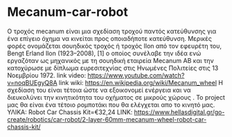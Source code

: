 # Mecanum-car-robot
Ο τροχός mecanum είναι μια σχεδίαση τροχού παντός κατεύθυνσης για ένα επίγειο όχημα να κινείται προς οποιαδήποτε κατεύθυνση. 
Μερικές φορές ονομάζεται σουηδικός τροχός ή τροχός Ilon από τον εφευρέτη του, Bengt Erland Ilon (1923–2008), [1] ο οποίος συνέλαβε την ιδέα 
ενώ εργαζόταν ως μηχανικός με τη σουηδική εταιρεία Mecanum AB και την κατοχύρωσε με δίπλωμα ευρεσιτεχνίας στις Ηνωμένες Πολιτείες στις 13 Νοεμβρίου 1972.
link video: https://www.youtube.com/watch?v=noqBUEgyQ8A
link wiki: https://en.wikipedia.org/wiki/Mecanum_wheel
Η σχεδίαση του είναι τέτοια ώστε να εξοικονομεί ενέργεια και να διευκολύνει την κινητικότητα του οχήματος σε μικρούς χώρους .
Το project μας θα είναι ένα τέτοιο ρομποτάκι που θα ελέγχεται απο το κινητό μας.
ΥΛΙΚΑ:
Robot Car Chassis Kit=€32,24
LINK: https://www.hellasdigital.gr/go-create/robotics/car-robot/2-layer-60mm-mecanum-wheel-robot-car-chassis-kit/
